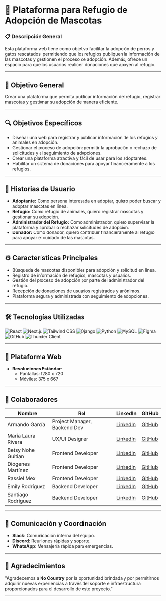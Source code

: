 # 🐾 **Plataforma para Refugio de Adopción de Mascotas**

### 📋 **Descripción General**
Esta plataforma web tiene como objetivo facilitar la adopción de perros y gatos rescatados, permitiendo que los refugios publiquen la información de las mascotas y gestionen el proceso de adopción. Además, ofrece un espacio para que los usuarios realicen donaciones que apoyen al refugio.

---

## 🎯 **Objetivo General**
Crear una plataforma que permita publicar información del refugio, registrar mascotas y gestionar su adopción de manera eficiente.

---

## 🔍 **Objetivos Específicos**
- Diseñar una web para registrar y publicar información de los refugios y animales en adopción.
- Gestionar el proceso de adopción: permitir la aprobación o rechazo de solicitudes y el seguimiento de adopciones.
- Crear una plataforma atractiva y fácil de usar para los adoptantes.
- Habilitar un sistema de donaciones para apoyar financieramente a los refugios.

---

## 📖 **Historias de Usuario**
- **Adoptante:** Como persona interesada en adoptar, quiero poder buscar y adoptar mascotas en línea.
- **Refugio:** Como refugio de animales, quiero registrar mascotas y gestionar su adopción.
- **Administrador del Refugio:** Como administrador, quiero supervisar la plataforma y aprobar o rechazar solicitudes de adopción.
- **Donador:** Como donador, quiero contribuir financieramente al refugio para apoyar el cuidado de las mascotas.

---

## ⚙️ **Características Principales**
- Búsqueda de mascotas disponibles para adopción y solicitud en línea.
- Registro de información de refugios, mascotas y usuarios.
- Gestión del proceso de adopción por parte del administrador del refugio.
- Recepción de donaciones de usuarios registrados y anónimos.
- Plataforma segura y administrada con seguimiento de adopciones.

---

## 🛠 **Tecnologías Utilizadas**

![React](https://img.shields.io/badge/React-61DAFB?style=for-the-badge&logo=react&logoColor=black)
![Next.js](https://img.shields.io/badge/Next.js-000000?style=for-the-badge&logo=nextdotjs&logoColor=white)
![Tailwind CSS](https://img.shields.io/badge/Tailwind_CSS-38B2AC?style=for-the-badge&logo=tailwindcss&logoColor=white)
![Django](https://img.shields.io/badge/Django-092E20?style=for-the-badge&logo=django&logoColor=white)
![Python](https://img.shields.io/badge/Python-3776AB?style=for-the-badge&logo=python&logoColor=white)
![MySQL](https://img.shields.io/badge/MySQL-4479A1?style=for-the-badge&logo=mysql&logoColor=white)
![Figma](https://img.shields.io/badge/Figma-F24E1E?style=for-the-badge&logo=figma&logoColor=white)
![GitHub](https://img.shields.io/badge/GitHub-181717?style=for-the-badge&logo=github&logoColor=white)
![Thunder Client](https://img.shields.io/badge/Thunder_Client-F05032?style=for-the-badge&logo=thunder-client&logoColor=white)

---

## 📱 **Plataforma Web**
- **Resoluciones Estándar**:
  - Pantallas: 1280 x 720
  - Móviles: 375 x 667

---

## 👥 **Colaboradores**

| **Nombre**                | **Rol**                          | **LinkedIn**                                   | **GitHub**                                   |
|---------------------------|----------------------------------|-----------------------------------------------|---------------------------------------------|
| Armando García            | Project Manager, Backend Dev    | [LinkedIn](https://www.linkedin.com/in/armando-garcía) | [GitHub](https://github.com/armando) |
| María Laura Rivera        | UX/UI Designer                   | [LinkedIn](https://www.linkedin.com/in/marialaurariverasanchez?utm_source=share&utm_campaign=share_via&utm_content=profile&utm_medium=android_app ) | [GitHub](https://github.com/marialaura) |
| Betsy Nohe Guitian        | Frontend Developer               | [LinkedIn](https://www.linkedin.com/) | [GitHub]( https://github.com) |
| Diógenes Martínez         | Frontend Developer               | [LinkedIn](https://www.linkedin.com/in/diomartinez?trk=contact-info) | [GitHub]( https://github.com/Diogenesmart/) |
| Rassiel Mex               | Frontend Developer               | [LinkedIn](https://www.linkedin.com/in/rassielmex) | [GitHub](https://github.com/RassielMex) |
| Emily Rodríguez           | Backend Developer               | [LinkedIn](https://www.linkedin.com/in/emily-rodríguez-) | [GitHub](https://github.com/emily123) |
| Santiago Rodríguez        | Backend Developer               | [LinkedIn](https://www.linkedin.com/in/santiago-rodríguez) | [GitHub](https://github.com/santiago) |

---

## 📡 **Comunicación y Coordinación**
- **Slack**: Comunicación interna del equipo.
- **Discord**: Reuniones rápidas y soporte.
- **WhatsApp**: Mensajería rápida para emergencias.

---

## 💙 **Agradecimientos**
"Agradecemos a **No Country** por la oportunidad brindada y por permitirnos adquirir nuevas experiencias a través del soporte e infraestructura proporcionados para el desarrollo de este proyecto."

---
